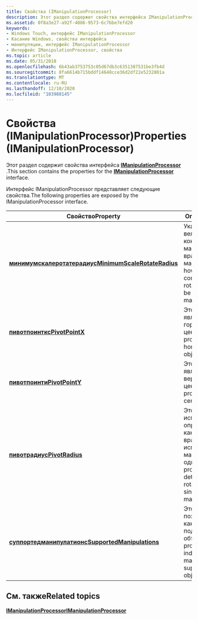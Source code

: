 ```yaml
---
title: Свойства (IManipulationProcessor)
description: Этот раздел содержит свойства интерфейса IManipulationProcessor.
ms.assetid: 0f8a3e27-a92f-4086-9573-6c7bbe7efd20
keywords:
- Windows Touch, интерфейс IManipulationProcessor
- Касание Windows, свойства интерфейса
- манипуляции, интерфейс IManipulationProcessor
- Интерфейс IManipulationProcessor, свойства
ms.topic: article
ms.date: 05/31/2018
ms.openlocfilehash: 6b43ab3753753c05d67db3c6351387531be3fb4d
ms.sourcegitcommit: 8fa6614b715bddf14648cce36d2df22e5232801a
ms.translationtype: MT
ms.contentlocale: ru-RU
ms.lasthandoff: 12/10/2020
ms.locfileid: "103988145"
---
```

# <a name="properties-imanipulationprocessor"></a><span data-ttu-id="4164d-107">Свойства (IManipulationProcessor)</span><span class="sxs-lookup"><span data-stu-id="4164d-107">Properties (IManipulationProcessor)</span></span>

<span data-ttu-id="4164d-108">Этот раздел содержит свойства интерфейса [**IManipulationProcessor**](/windows/desktop/api/manipulations/nn-manipulations-imanipulationprocessor) .</span><span class="sxs-lookup"><span data-stu-id="4164d-108">This section contains the properties for the [**IManipulationProcessor**](/windows/desktop/api/manipulations/nn-manipulations-imanipulationprocessor) interface.</span></span>

<span data-ttu-id="4164d-109">Интерфейс IManipulationProcessor представляет следующие свойства.</span><span class="sxs-lookup"><span data-stu-id="4164d-109">The following properties are exposed by the IManipulationProcessor interface.</span></span>



| <span data-ttu-id="4164d-110">Свойство</span><span class="sxs-lookup"><span data-stu-id="4164d-110">Property</span></span>                                                                            | <span data-ttu-id="4164d-111">Описание</span><span class="sxs-lookup"><span data-stu-id="4164d-111">Description</span></span>                                                                                                |
|-------------------------------------------------------------------------------------|------------------------------------------------------------------------------------------------------------|
| [<span data-ttu-id="4164d-112">**минимумскалеротатерадиус**</span><span class="sxs-lookup"><span data-stu-id="4164d-112">**MinimumScaleRotateRadius**</span></span>](imanipulationprocessor-minimumscalerotateradius.md) | <span data-ttu-id="4164d-113">Указывает, насколько велика дистанция контактов на жесте масштабирования или вращения для запуска манипуляций.</span><span class="sxs-lookup"><span data-stu-id="4164d-113">Specifies how large the distance contacts on a scale or rotate gesture need to be to trigger manipulation.</span></span> |
| [<span data-ttu-id="4164d-114">**пивотпоинткс**</span><span class="sxs-lookup"><span data-stu-id="4164d-114">**PivotPointX**</span></span>](/windows/desktop/api/manipulations/nf-manipulations-imanipulationprocessor-get_pivotpointx)                           | <span data-ttu-id="4164d-115">Это свойство является горизонтальным центром объекта.</span><span class="sxs-lookup"><span data-stu-id="4164d-115">This property is the horizontal center of the object.</span></span>                                                      |
| [<span data-ttu-id="4164d-116">**пивотпоинти**</span><span class="sxs-lookup"><span data-stu-id="4164d-116">**PivotPointY**</span></span>](/windows/desktop/api/manipulations/nf-manipulations-imanipulationprocessor-get_pivotpointy)                           | <span data-ttu-id="4164d-117">Это свойство является вертикальным центром объекта.</span><span class="sxs-lookup"><span data-stu-id="4164d-117">This property is the vertical center of the object.</span></span>                                                        |
| [<span data-ttu-id="4164d-118">**пивотрадиус**</span><span class="sxs-lookup"><span data-stu-id="4164d-118">**PivotRadius**</span></span>](/windows/desktop/api/manipulations/nf-manipulations-imanipulationprocessor-get_pivotradius)                           | <span data-ttu-id="4164d-119">Это свойство используется для определения того, какой объем вращения используется в манипуляциях с одним пальцем.</span><span class="sxs-lookup"><span data-stu-id="4164d-119">This property is used to determine how much rotation is used in single finger manipulation.</span></span>                |
| [<span data-ttu-id="4164d-120">**суппортедманипулатионс**</span><span class="sxs-lookup"><span data-stu-id="4164d-120">**SupportedManipulations**</span></span>](/windows/desktop/api/manipulations/nf-manipulations-imanipulationprocessor-get_supportedmanipulations)     | <span data-ttu-id="4164d-121">Это свойство позволяет указать, какие манипуляции поддерживаются объектом.</span><span class="sxs-lookup"><span data-stu-id="4164d-121">This property is used to indicate which manipulations are supported by an object.</span></span>                          |



 

## <a name="related-topics"></a><span data-ttu-id="4164d-122">См. также</span><span class="sxs-lookup"><span data-stu-id="4164d-122">Related topics</span></span>

<dl> <dt>

[<span data-ttu-id="4164d-123">**IManipulationProcessor**</span><span class="sxs-lookup"><span data-stu-id="4164d-123">**IManipulationProcessor**</span></span>](/windows/desktop/api/manipulations/nn-manipulations-imanipulationprocessor)
</dt> </dl>

 

 




